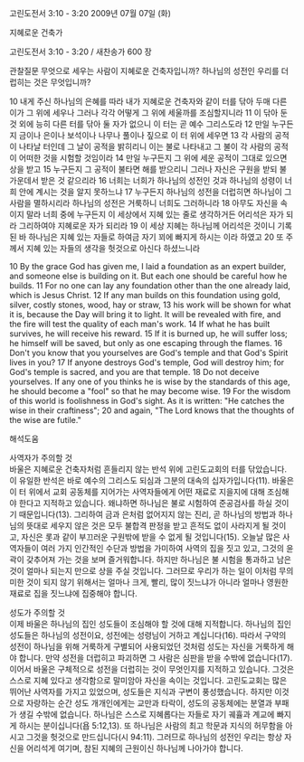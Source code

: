 고린도전서 3:10 - 3:20 
2009년 07월 07일 (화)

지혜로운 건축가



고린도전서 3:10 - 3:20 / 새찬송가 600 장


관찰질문
무엇으로 세우는 사람이 지혜로운 건축자입니까?
하나님의 성전인 우리를 더럽히는 것은 무엇입니까? 

10 내게 주신 하나님의 은혜를 따라 내가 지혜로운 건축자와 같이 터를 닦아 두매 다른 이가 그 위에 세우나 그러나 각각 어떻게 그 위에 세울까를 조심할지니라 11 이 닦아 둔 것 외에 능히 다른 터를 닦아 둘 자가 없으니 이 터는 곧 예수 그리스도라 12 만일 누구든지 금이나 은이나 보석이나 나무나 풀이나 짚으로 이 터 위에 세우면 13 각 사람의 공적이 나타날 터인데 그 날이 공적을 밝히리니 이는 불로 나타내고 그 불이 각 사람의 공적이 어떠한 것을 시험할 것임이라 14 만일 누구든지 그 위에 세운 공적이 그대로 있으면 상을 받고  15 누구든지 그 공적이 불타면 해를 받으리니 그러나 자신은 구원을 받되 불 가운데서 받은 것 같으리라 16 너희는 너희가 하나님의 성전인 것과 하나님의 성령이 너희 안에 계시는 것을 알지 못하느냐 17 누구든지 하나님의 성전을 더럽히면 하나님이 그 사람을 멸하시리라 하나님의 성전은 거룩하니 너희도 그러하니라 18 아무도 자신을 속이지 말라 너희 중에 누구든지 이 세상에서 지혜 있는 줄로 생각하거든 어리석은 자가 되라 그리하여야 지혜로운 자가 되리라 19 이 세상 지혜는 하나님께 어리석은 것이니 기록된 바 하나님은 지혜 있는 자들로 하여금 자기 꾀에 빠지게 하시는 이라 하였고 20 또 주께서 지혜 있는 자들의 생각을 헛것으로 아신다 하셨느니라  

10 By the grace God has given me, I laid a foundation as an expert builder, and someone else is building on it. But each one should be careful how he builds. 11 For no one can lay any foundation other than the one already laid, which is Jesus Christ. 12 If any man builds on this foundation using gold, silver, costly stones, wood, hay or straw, 13 his work will be shown for what it is, because the Day will bring it to light. It will be revealed with fire, and the fire will test the quality of each man's work. 14 If what he has built survives, he will receive his reward. 15 If it is burned up, he will suffer loss; he himself will be saved, but only as one escaping through the flames. 
16 Don't you know that you yourselves are God's temple and that God's Spirit lives in you? 17 If anyone destroys God's temple, God will destroy him; for God's temple is sacred, and you are that temple. 18 Do not deceive yourselves. If any one of you thinks he is wise by the standards of this age, he should become a "fool" so that he may become wise. 19 For the wisdom of this world is foolishness in God's sight. As it is written: "He catches the wise in their craftiness"; 20 and again, "The Lord knows that the thoughts of the wise are futile."

해석도움





사역자가 주의할 것  
바울은 지혜로운 건축자처럼 흔들리지 않는 반석 위에 고린도교회의 터를 닦았습니다. 이 유일한 반석은 바로 예수의 그리스도 되심과 그분의 대속의 십자가입니다(11). 바울은 이 터 위에서 교회 공동체를 지어가는 사역자들에게 어떤 재료로 지을지에 대해 조심해야 한다고 지적하고 있습니다. 왜냐하면 하나님은 불로 시험하여 준공검사를 하실 것이기 때문입니다(13). 그리하여 금과 은처럼 없어지지 않는 진리, 곧 하나님의 방법과 하나님의 뜻대로 세우지 않은 것은 모두 불합격 판정을 받고 흔적도 없이 사라지게 될 것이고, 자신은 롯과 같이 부끄러운 구원밖에 받을 수 없게 될 것입니다(15). 오늘날 많은 사역자들이 여러 가지 인간적인 수단과 방법을 가미하여 사역의 집을 짓고 있고, 그것의 윤곽이 갖추어져 가는 것을 보며 즐거워합니다. 하지만 하나님은 불 시험을 통과하고 남은 것이 얼마나 되는지 만으로 상을 주실 것입니다. 그러므로 우리가 하는 일이 이처럼 무의미한 것이 되지 않기 위해서는 얼마나 크게, 빨리, 많이 짓느냐가 아니라 얼마나 영원한 재료로 집을 짓느냐에 집중해야 합니다.          

성도가 주의할 것  
이제 바울은 하나님의 집인 성도들이 조심해야 할 것에 대해 지적합니다. 하나님의 집인 성도들은 하나님의 성전이요, 성전에는 성령님이 거하고 계십니다(16). 따라서 구약의 성전이 하나님을 위해 거룩하게 구별되어 사용되었던 것처럼 성도는 자신을 거룩하게 해야 합니다. 만약 성전을 더럽히고 파괴하면 그 사람은 심판을 받을 수밖에 없습니다(17). 이어서 바울은 구체적으로 성전을 더럽히는 것이 무엇인지를 지적하고 있습니다. 그것은 스스로 지혜 있다고 생각함으로 말미암아 자신을 속이는 것입니다. 고린도교회는 많은 뛰어난 사역자를 가지고 있었으며, 성도들은 지식과 구변이 풍성했습니다. 하지만 이것으로 자랑하는 순간 성도 개개인에게는 교만과 타락이, 성도의 공동체에는 분열과 부패가 생길 수밖에 없습니다. 하나님은 스스로 지혜롭다는 자들로 자기 궤휼과 계교에 빠지게 하시는 분이십니다(욥 5:12,13). 또 하나님은 사람의 최고 학문과 지식의 허무함을 아시고 그것을 헛것으로 만드십니다(시 94:11). 그러므로 하나님의 성전인 우리는 항상 자신을 어리석게 여기며, 참된 지혜의 근원이신 하나님께 나아가야 합니다.